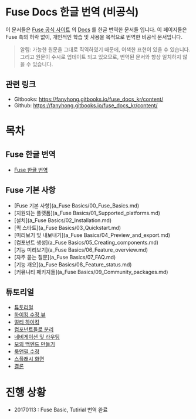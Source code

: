 # Fuse Docs 한글 번역 (비공식) #

이 문서들은 [Fuse 공식 사이트](https://www.fusetools.com/docs/) 의 [Docs](https://www.fusetools.com/docs) 를 한글 번역한 문서들 입니다. 이 페이지들은 Fuse 측의 허락 없이, 개인적인 학습 및 사용을 목적으로 번역한 비공식 문서입니다.

> 알림: 가능한 원문을 그대로 직역하였기 때문에, 어색한 표현이 있을 수 있습니다. 그리고 원문이 수시로 업데이트 되고 있으므로, 번역된 문서와 항상 일치하지 않을 수 있습니다.

## 관련 링크 ##

- Gitbooks: https://fanyhong.gitbooks.io/fuse_docs_kr/content/
- Github: https://fanyhong.gitbooks.io/fuse_docs_kr/content/

# 목차 #

## Fuse 한글 번역 ##

* [Fuse 한글 번역](README.md)

## Fuse 기본 사항 ##

* [Fuse 기본 사항](a_Fuse Basics/00_Fuse_Basics.md)
* [지원되는 플랫폼](a_Fuse Basics/01_Supported_platforms.md)
* [설치](a_Fuse Basics/02_Installation.md)
* [퀵 스타트](a_Fuse Basics/03_Quickstart.md)
* [미리보기 및 내보내기](a_Fuse Basics/04_Preview_and_export.md)
* [컴포넌트 생성](a_Fuse Basics/05_Creating_components.md)
* [기능 미리보기](a_Fuse Basics/06_Feature_overview.md)
* [자주 묻는 질문](a_Fuse Basics/07_FAQ.md)
* [기능 개요](a_Fuse Basics/08_Feature_status.md)
* [커뮤니티 패키지들](a_Fuse Basics/09_Community_packages.md)

## 튜토리얼 ##

* [튜토리얼](b_Tutorial/00_Tutorial.md)
* [하이킹 수정 뷰](b_Tutorial/01_Edit_Hike_view.md)
* [멀티 하이킹](b_Tutorial/02_Multiple_hikes.md)
* [컴포넌트들로 분리](b_Tutorial/03_Splitting_up_components.md)
* [네비게이션 및 라우팅](b_Tutorial/04_Navigation_and_routing.md)
* [모의 백엔드 만들기](b_Tutorial/05_Mocking_our_Backend.md)
* [룩앤필 수정](b_Tutorial/06_Tweaking_the_look_and_feel.md)
* [스플래시 화면](b_Tutorial/07_Splash_screen.md)
* [결론](b_Tutorial/08_Final_thoughts.md)

# 진행 상황 #

- 20170113 : Fuse Basic, Tutirial 번역 완료



